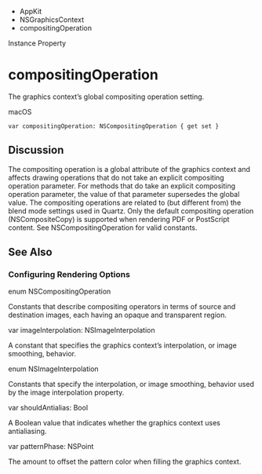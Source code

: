 

- AppKit
- NSGraphicsContext
-  compositingOperation 

Instance Property

# compositingOperation

The graphics context’s global compositing operation setting.

macOS

``` source
var compositingOperation: NSCompositingOperation { get set }
```

## Discussion

The compositing operation is a global attribute of the graphics context and affects drawing operations that do not take an explicit compositing operation parameter. For methods that do take an explicit compositing operation parameter, the value of that parameter supersedes the global value. The compositing operations are related to (but different from) the blend mode settings used in Quartz. Only the default compositing operation (NSCompositeCopy) is supported when rendering PDF or PostScript content. See NSCompositingOperation for valid constants.

## See Also

### Configuring Rendering Options

enum NSCompositingOperation

Constants that describe compositing operators in terms of source and destination images, each having an opaque and transparent region.

var imageInterpolation: NSImageInterpolation

A constant that specifies the graphics context’s interpolation, or image smoothing, behavior.

enum NSImageInterpolation

Constants that specify the interpolation, or image smoothing, behavior used by the image interpolation property.

var shouldAntialias: Bool

A Boolean value that indicates whether the graphics context uses antialiasing.

var patternPhase: NSPoint

The amount to offset the pattern color when filling the graphics context.

